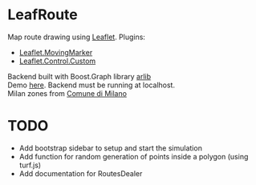 # LeafRoute
Map route drawing using [Leaflet](https://github.com/Leaflet/Leaflet).
Plugins:

- [Leaflet.MovingMarker](https://github.com/ewoken/Leaflet.MovingMarker)
- [Leaflet.Control.Custom](https://github.com/yigityuce/Leaflet.Control.Custom)

Backend built with Boost.Graph library [arlib](https://github.com/leonardoarcari/arlib)  
Demo [here](https://bebora.github.io/LeafRoute/route.html). Backend must be running at localhost.  
Milan zones from [Comune di Milano](https://geoportale.comune.milano.it/ATOM/SIT/Municipi/Municipi_Dataset_1.xml)
# TODO
- Add bootstrap sidebar to setup and start the simulation
- Add function for random generation of points inside a polygon (using turf.js)
- Add documentation for RoutesDealer
